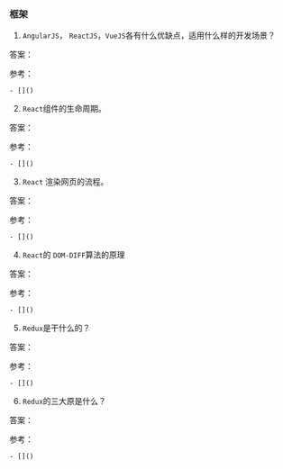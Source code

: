 ### 框架

1. `AngularJS`， `ReactJS`，`VueJS`各有什么优缺点，适用什么样的开发场景？

  答案：

  参考：

    - []()

2. `React`组件的生命周期。

  答案：

  参考：

    - []()

3. `React` 渲染网页的流程。

  答案：

  参考：

    - []()

4. `React`的 `DOM-DIFF`算法的原理

  答案：

  参考：

    - []()

5. `Redux`是干什么的？

  答案：

  参考：

    - []()

6. `Redux`的三大原是什么？

  答案：

  参考：

    - []()
    
